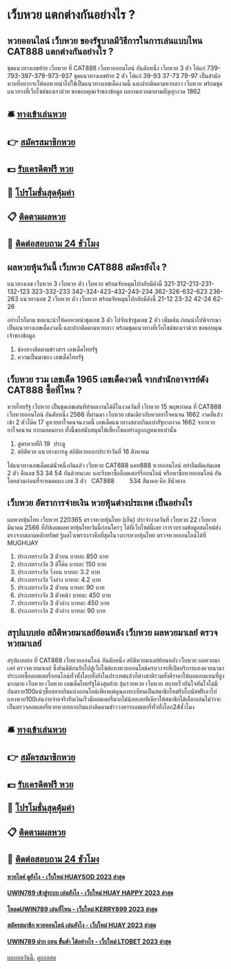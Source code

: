 # เว็บหวย แตกต่างกันอย่างไร ?
## หวยออนไลน์ เว็บหวย ของรัฐบาลมีวิธีการในการเล่นแบบไหน CAT888 แตกต่างกันอย่างไร ?
ชุดแนวทางเลขท้าย เว็บหวย ที่ CAT888 เว็บหวยออนไลน์ อันดับหนึ่ง เว็บหวย 3 ตัว ได้แก่
739-793-397-379-973-937
ชุดแนวทางเลขท้าย 2 ตัว ได้แก่
39-93
37-73
79-97
เป็นสำนักหวยที่อยากจะให้คอหวยนำไปใช้เป็นแนวทางเลขเด็ดงวดนี้ และฝากติดตามหวยลาว เว็บหวย พร้อมชุดแนวทางที่เว็บไซต์ของเราด้วย
ขอขอบคุณเจ้าของข้อมูล
ผลงานหวยมาตามสัญญางวด 1862


## 🛎 [ทางเข้าเล่นหวย](https://bit.ly/3BG5bNw)
## 👉 [สมัครสมาชิกหวย](https://bit.ly/3BG5bNw)
## 💵 [รับเครดิตฟรี หวย](https://bit.ly/3C3mvgS)
## 👑 [โปรโมชั่นสุดคุ้มค่า](https://bit.ly/3C3mvgS)
## 📋 [ติดตามผลหวย](https://bit.ly/3C3mvgS)
## 📱 [ติดต่อสอบถาม 24 ชัวโมง](https://bit.ly/3C3mvgS)

## ผลหวยหุ้นวันนี้ เว็บหวย CAT888 สมัครยังไง ?
แนวทางเลข เว็บหวย 3 เว็บหวย ตัว เว็บหวย พร้อมจับหมุนไปกลับมีดังนี้
321-312-213-231-132-123
323-332-233
342-324-423-432-243-234
362-326-632-623
236-263
แนวทางเลข 2 เว็บหวย ตัว เว็บหวย พร้อมจับหมุนไปกลับมีดังนี้
21-12
23-32
42-24
62-26

อย่างไรก็ตาม ขอแนะนำให้คอหวยนำชุดเลข 3 ตัว ไปจับเข้าชุดเลข 2 ตัว เพิ่มเติม ก่อนนำไปพิจารณาเป็นแนวทางเลขเด็ดงวดนี้ และฝากติดตามหวยลาว พร้อมชุดแนวทางที่เว็บไซต์ของเราด้วย
ขอขอบคุณเจ้าของข้อมูล
1. ช่องทางติดตามข่าวสาร เลขเด็ดไทยรัฐ
2. ความเป็นมาของ เลขเด็ดไทยรัฐ

## เว็บหวย รวม เลขเด็ด 1965 เลขเด็ดงวดนี้ จากสำนักอาจารย์ดัง CAT888 ซื้อที่ไหน ?
หวยไทยรัฐ เว็บหวย เป็นชุดเลขเด่นทีทำผลงานได้ดีในงวดวันที่ เว็บหวย 15 พฤษภาคม ที่ CAT888 เว็บหวยออนไลน์ อันดับหนึ่ง 2566 ที่ผ่านมา เว็บหวย เช่นเดียวกับหวยยาใจคนจน 1662 งวดที่แล้วเข้า 2 ตัวโต๊ด 17 ดูหวยยาใจคนจนงวดนี้ เลขเด็ดแนวทางสลากกินแบ่งรัฐบาลงวด 1662 จากหวยยาใจคนจน ยากมลคนยาก ทั้งนี้ขอสนับสนุนให้เสี่ยงโชคอย่างถูกกฎหมายเท่านั้น
1. สูตรหวยยี่กี 19  ประตู
2. สถิติหวย แนวทางการดู สถิติหวยออกประจำวันที่ 16 สิงหาคม

ได้แนวทางเลขเด็ดแม่น้ำหนึ่งกันแล้ว เว็บหวย CAT888 แคท888 หวยออนไลน์ อย่าลืมตัดเล่นเลข 2 ตัว คือเลข 53 34 54 กันด้วยนะคะ และรีบหาซื้อล็อตเตอร์รี่ออนไลน์ หรือหาซื้อหวยออนไลน์ กันโดยด่วนก่อนที่จะหมดแผง
เลข 3 ตัว   CAT888         534
สีมงคล คือ สีน้ำตาล

## เว็บหวย อัตราการจ่ายเงิน หวยหุ้นต่างประเทศ เป็นอย่างไร
ผลหวยหุ้นไทย เว็บหวย 220365 ตรวจหวยหุ้นไทย (เย็น) ประจำงวดวันที่ เว็บหวย 22 เว็บหวย มีนาคม 2566 ที่อัปเดตผลหวยหุ้นไทยวันนี้ก่อนใครๆ ได้ที่เว็บไซต์นี้เลย เรารวบรวมข้อมูลสดใหม่ส่งตรงจากตลาดหลักทรัพย์ รู้ผลไวเพราะเราคือที่สุดในวงการหวยหุ้นไทย ตรวจหวยออนไลน์ได้ที่ MUGHUAY
1. ประเภทรางวัล 3 ตัวบน บาทละ 850 บาท
2. ประเภทรางวัล 3 ตัโต๊ด บาทละ 150 บาท
3. ประเภทรางวัล วิ่งบน บาทละ 3.2 บาท
4. ประเภทรางวัล วิ่งล่าง บาทละ 4.2 บาท
5. ประเภทรางวัล 2 ตัวบน บาทละ 90 บาท
6. ประเภทรางวัล 3 ตัวหน้า บาทละ 450 บาท
7. ประเภทรางวัล 3 ตัวล่าง บาทละ 450 บาท
8. ประเภทรางวัล 2 ตัวล่าง บาทละ 90 บาท

## สรุปแบบย่อ สถิติหวยมาเลย์ย้อนหลัง เว็บหวย ผลหวยมาเลย์ ตรวจหวยมาเลย์
สรุปแบบย่อ ที่ CAT888 เว็บหวยออนไลน์ อันดับหนึ่ง สถิติหวยมาเลย์ย้อนหลัง เว็บหวย ผลหวยมาเลย์ ตรวจหวยมาเลย์ ซึ่งยินดีต้อนรับไปสู่เว็บไซต์แทงหวยออนไลน์ครบวงจรที่เปิดบริการแทงหวยนานาประเภทซื้อลอตเตอรี่ออนไลน์ทั่วทั้งโลกทั้งยังในประเทศแล้วก็ต่างชาติรวมทั้งตีราคาให้ผลตอบแทนที่สูงมากมาย เว็บหวย เว็บหวย เลขเด็ดไทยรัฐโค้งสุดท้าย ลุ้นรวยหวย เว็บหวย สบายเร็วทันใจทันใจไม่มีอันตราย100แน่ๆซื้อสลากกินแบ่งออนไลน์เพียงแต่คุณลงทะเบียนเป็นสมาชิกใหม่รับโบนัสฟรีเอาไปแทงหวย100เล่นง่ายจ่ายจริงรับเงินเร็วมีลอตเตอรี่มากไม่น้อยเลยทีเดียวให้สมาชิกได้เลือกเล่นไม่ว่าจะเป็นตรวจลอตเตอรี่หวยหวยสลากกินแบ่งติดตามข่าววงหารลอตเตอรี่ทั่วทั้งโลก24ชั่วโมง

## 🛎 [ทางเข้าเล่นหวย](https://bit.ly/3BG5bNw)
## 👉 [สมัครสมาชิกหวย](https://bit.ly/3BG5bNw)
## 💵 [รับเครดิตฟรี หวย](https://bit.ly/3C3mvgS)
## 👑 [โปรโมชั่นสุดคุ้มค่า](https://bit.ly/3C3mvgS)
## 📋 [ติดตามผลหวย](https://bit.ly/3C3mvgS)
## 📱 [ติดต่อสอบถาม 24 ชัวโมง](https://bit.ly/3C3mvgS)

#### [หวยไลค์ ดูยังไง - เว็บใหม่ HUAYSOD 2023 ล่าสุด](https://atom.io/themes/หวยไลค์%20ดูยังไง%20-%20เว็บใหม่%20huaysod%202023%20ล่าสุด)
#### [UWIN789 เข้าสู่ระบบ เล่นยังไง - เว็บใหม่ HUAY HAPPY 2023 ล่าสุด](https://atom.io/themes/uwin789%20เข้าสู่ระบบ%20เล่นยังไง%20-%20เว็บใหม่%20huay%20happy%202023%20ล่าสุด)
#### [โหลดUWIN789 เล่นที่ไหน - เว็บใหม่ KERRY899 2023 ล่าสุด](https://atom.io/themes/โหลดuwin789%20เล่นที่ไหน%20-%20เว็บใหม่%20kerry899%202023%20ล่าสุด)
#### [สมัครสมาชิก หวยออนไลน์ เล่นยังไง - เว็บใหม่ HUAY 2023 ล่าสุด](https://atom.io/themes/สมัครสมาชิก%20หวยออนไลน์%20เล่นยังไง%20-%20เว็บใหม่%20huay%202023%20ล่าสุด)
#### [UWIN789 ฝาก ถอน ขั้นต่ำ ได้อย่างไร - เว็บใหม่ LTOBET 2023 ล่าสุด](https://atom.io/themes/uwin789%20ฝาก%20ถอน%20ขั้นต่ำ%20ได้อย่างไร%20-%20เว็บใหม่%20ltobet%202023%20ล่าสุด)

[ผลบอลวันนี้](https://siamsport.tv "ผลบอลวันนี้"), [ดูบอลสด](https://siamsport.tv/ดูบอลสด "ดูบอลสด")